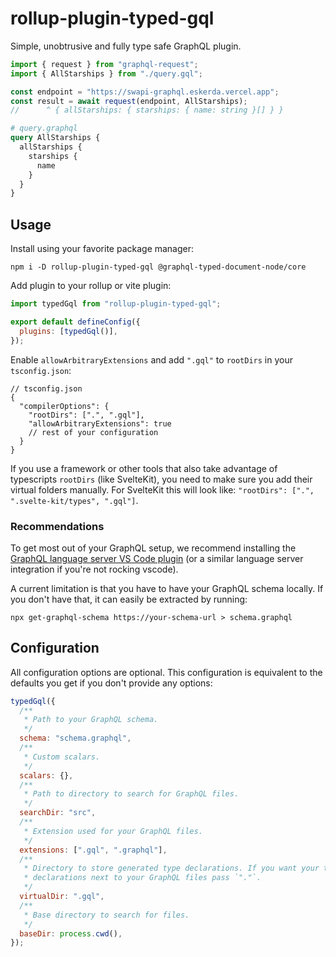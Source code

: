 # rollup-plugin-typed-gql

Simple, unobtrusive and fully type safe GraphQL plugin.

```js
import { request } from "graphql-request";
import { AllStarships } from "./query.gql";

const endpoint = "https://swapi-graphql.eskerda.vercel.app";
const result = await request(endpoint, AllStarships);
//      ^ { allStarships: { starships: { name: string }[] } }
```

```graphql
# query.graphql
query AllStarships {
  allStarships {
    starships {
      name
    }
  }
}
```

## Usage

Install using your favorite package manager:

```
npm i -D rollup-plugin-typed-gql @graphql-typed-document-node/core
```

Add plugin to your rollup or vite plugin:

```js
import typedGql from "rollup-plugin-typed-gql";

export default defineConfig({
  plugins: [typedGql()],
});
```

Enable `allowArbitraryExtensions` and add `".gql"` to `rootDirs` in your
`tsconfig.json`:

```jsonc
// tsconfig.json
{
  "compilerOptions": {
    "rootDirs": [".", ".gql"],
    "allowArbitraryExtensions": true
    // rest of your configuration
  }
}
```

If you use a framework or other tools that also take advantage of typescripts
`rootDirs` (like SvelteKit), you need to make sure you add their virtual
folders manually. For SvelteKit this will look like:
`"rootDirs": [".", ".svelte-kit/types", ".gql"]`.

### Recommendations

To get most out of your GraphQL setup, we recommend installing the
[GraphQL language server VS Code plugin](https://marketplace.visualstudio.com/items?itemName=GraphQL.vscode-graphql)
(or a similar language server integration if you're not rocking vscode).

A current limitation is that you have to have your GraphQL schema locally. If
you don't have that, it can easily be extracted by running:

```
npx get-graphql-schema https://your-schema-url > schema.graphql
```

## Configuration

All configuration options are optional. This configuration is equivalent to the
defaults you get if you don't provide any options:

```js
typedGql({
  /**
   * Path to your GraphQL schema.
   */
  schema: "schema.graphql",
  /**
   * Custom scalars.
   */
  scalars: {},
  /**
   * Path to directory to search for GraphQL files.
   */
  searchDir: "src",
  /**
   * Extension used for your GraphQL files.
   */
  extensions: [".gql", ".graphql"],
  /**
   * Directory to store generated type declarations. If you want your type
   * declarations next to your GraphQL files pass `"."`.
   */
  virtualDir: ".gql",
  /**
   * Base directory to search for files.
   */
  baseDir: process.cwd(),
});
```
